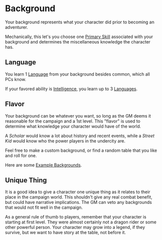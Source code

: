 # Background

Your background represents what your character did prior to becoming an adventurer.

Mechanically, this let's you choose one [Primary Skill](Primary%20Skill.md) associated with your background and determines the miscellaneous knowledge the character has.

## Language

You learn 1 [Language](../Ancenstries/The%20People%20of%20Mithrinia/Languages/Languages.md) from your background besides common, which all PCs know.

If your favored ability is [Intelligence](../The%20Ability%20Scores/Intelligence.md), you learn up to 3 [Languages](../Ancenstries/The%20People%20of%20Mithrinia/Languages/Languages.md).

## Flavor

Your background can be whatever you want, so long as the GM deems it reasonable for the campaign and a 1st level. This "flavor" is used to determine what knowledge your character would have of the world.

A *Scholar* would know a lot about history and recent events, while a *Street Kid* would know who the power players in the undercity are.

Feel free to make a custom background, or find a random table that you like and roll for one.

Here are some [Example Backgrounds](Example%20Backgrounds.md).

## Unique Thing

It is a good idea to give a character one unique thing as it relates to their place in the campaign world. This shouldn't give any real combat benefit, but could have narrative implications. The GM can veto any backgrounds that would not fit well in the campaign.

As a general rule of thumb to players, remember that your character is starting at first level. They were almost certainly not a dragon rider or some other powerful person. Your character may grow into a legend, if they survive, but we want to have story at the table, not before it.
